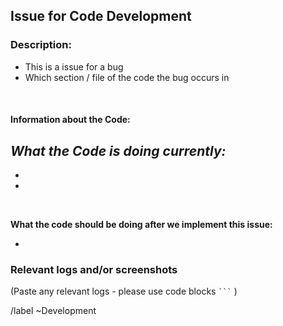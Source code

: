 ## __Issue for Code Development__
### Description: 
<!-- Please bullet point below what the bug involves -->
- This is a issue for a bug
- Which section / file of the code the bug occurs in 

<br>

#### __Information about the Code:__
_What the Code is doing currently:_  
-  
-  
-   
<br>

__What the code should be doing after we implement this issue:__ 
<!-- The first line is an example of how this section should be filled in. Please remove the example  -->
- 



### Relevant logs and/or screenshots

(Paste any relevant logs - please use code blocks ```` ``` ```` )
<br>

/label ~Development
